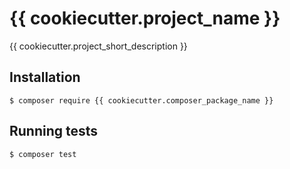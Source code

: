 # {{ cookiecutter.project_name }}

{{ cookiecutter.project_short_description }}

## Installation

```shell
$ composer require {{ cookiecutter.composer_package_name }}
```

## Running tests

```shell
$ composer test
```
